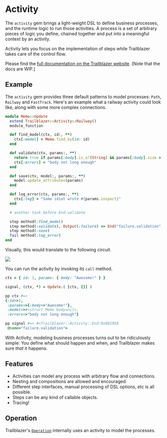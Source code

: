 # Activity

The `activity` gem brings a light-weight DSL to define business processes, and the runtime logic to run those activities. A process is a set of arbitrary pieces of logic you define, chained together and put into a meaningful context by an activity.

Activity lets you focus on the implementation of steps while Trailblazer takes care of the control flow.

Please find the [full documentation on the Trailblazer website](http://trailblazer.to/2.1/activity). [Note that the docs are WIP.]

## Example

The `activity` gem provides three default patterns to model processes: `Path`, `Railway` and `FastTrack`. Here's an example what a railway activity could look like, along with some more complex connections.

```ruby
module Memo::Update
  extend Trailblazer::Activity::Railway()
  module_function

  def find_model(ctx, id:, **)
    ctx[:model] = Memo.find_by(id: id)
  end

  def validate(ctx, params:, **)
    return true if params[:body].is_a?(String) && params[:body].size > 10
    ctx[:errors] = "body not long enough"
  end

  def save(ctx, model:, params:, **)
    model.update_attributes(params)
  end

  def log_error(ctx, params:, **)
    ctx[:log] = "Some idiot wrote #{params.inspect}"
  end

  # another task before End.validate

  step method(:find_model)
  step method(:validate), Output(:failure) => End("failure.validation", :validation_error)
  step method(:save)
  fail method(:log_error)
end
```

Visually, this would translate to the following circuit.

<img src="http://trailblazer.to/images/2.1/activity-readme-example.png">

You can run the activity by invoking its `call` method.

```ruby
ctx = { id: 1, params: { body: "Awesome!" } }

signal, (ctx, *) = Update.( [ctx, {}] )

pp ctx #=>
{:id=>1,
 :params=>{:body=>"Awesome!"},
 :model=>#<struct Memo body=nil>,
 :errors=>"body not long enough"}

pp signal #=> #<Trailblazer::Activity::End:0x001958
 @name="failure.validation">
```

With Activity, modeling business processes turns out to be ridiculously simple: You define what should happen and when, and Trailblazer makes sure _that_ it happens.

## Features

* Activities can model any process with arbitrary flow and connections.
* Nesting and compositions are allowed and encouraged.
* Different step interfaces, manual processing of DSL options, etc is all possible.
* Steps can be any kind of callable objects.
* Tracing!

## Operation

Trailblazer's [`Operation`](http://trailblazer.to/2.1/operation) internally uses an activity to model the processes.
